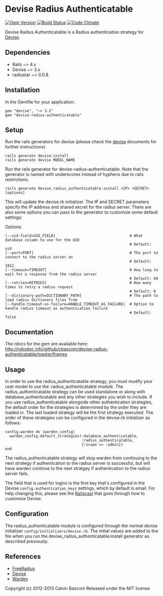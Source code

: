 Devise Radius Authenticatable
=============================

[![Gem Version](https://badge.fury.io/rb/devise-radius-authenticatable.png)](http://badge.fury.io/rb/devise-radius-authenticatable)
[![Build Status](https://travis-ci.org/cbascom/devise-radius-authenticatable.png)](https://travis-ci.org/cbascom/devise-radius-authenticatable)
[![Code Climate](https://codeclimate.com/github/cbascom/devise-radius-authenticatable.png)](https://codeclimate.com/github/cbascom/devise-radius-authenticatable)

Devise Radius Authenticatable is a Radius authentication strategy for [Devise](http://github.com/plataformatec/devise).

Dependencies
------------

- Rails ~> 4.x
- Devise ~> 3.x
- radiustar ~> 0.0.8

Installation
------------

In the Gemfile for your application:

    gem "devise", "~> 3.2"
    gem "devise-radius-authenticatable"

Setup
-----

Run the rails generators for devise (please check the [devise](http://github.com/plataformatec/devise) documents for further instructions)

    rails generate devise:install
    rails generate devise MODEL_NAME

Run the rails generator for devise-radius-authenticatable.  Note that the generator is named with underscores instead of hyphens due to rails restrictions.

    rails generate devise_radius_authenticatable:install <IP> <SECRET> [options]

This will update the devise.rb initializer. The IP and SECRET parameters specify the IP address and shared secret for the radius server.  There are also some options you can pass to the generator to customize some default settings:

Options:

    [--uid-field=UID_FIELD]                                  # What database column to use for the UID
                                                             # Default: uid
    [--port=PORT]                                            # The port to connect to the radius server on
                                                             # Default: 1812
    [--timeout=TIMEOUT]                                      # How long to wait for a response from the radius server
                                                             # Default: 60
    [--retries=RETRIES]                                      # How many times to retry a radius request
                                                             # Default: 0
    [--dictionary-path=DICTIONARY_PATH]                      # The path to load radius dictionary files from
    [--handle-timeout-as-failure=HANDLE_TIMEOUT_AS_FAILURE]  # Option to handle radius timeout as authentication failure
                                                             # Default: false

Documentation
-------------

The rdocs for the gem are available here: http://rubydoc.info/github/cbascom/devise-radius-authenticatable/master/frames

Usage
-----

In order to use the radius_authenticatable strategy, you must modify your user model to use the :radius_authenticatable module.  The radius_authenticatable strategy can be used standalone or along with database_authenticatable and any other strategies you wish to include. If you use radius_authenticatable alongside other authentication strategies, the default order for the strategies is determined by the order they are loaded in.  The last loaded strategy will be the first strategy executed. The order of these strategies can be configured in the devise.rb initializer as follows:

    config.warden do |warden_config|
      warden_config.default_strategies(:database_authenticatable,
                                       :radius_authenticatable,
                                       {:scope => :admin})
    end

The radius_authenticatable strategy will stop warden from continuing to the next strategy if authentication to the radius server is successful, but will have warden continue to the next stratgey if authentication to the radius server fails.

The field that is used for logins is the first key that's configured in the Devise `config.authentication_keys` settings, which by default is email. For help changing this, please see the [Railscast](http://railscasts.com/episodes/210-customizing-devise) that goes through how to customize Devise.

Configuration
-------------

The radius_authenticatable module is configured through the normal devise initializer `config/initializers/devise.rb`.  The initial values are added to the file when you run the devise_radius_authenticatable:install generator as described previously.

References
----------

* [FreeRadius](http://www.freeradius.org/)
* [Devise](http://github.com/plataformatec/devise)
* [Warden](http://github.com/hassox/warden)

Copyright (c) 2012-2013 Calvin Bascom Released under the MIT license

